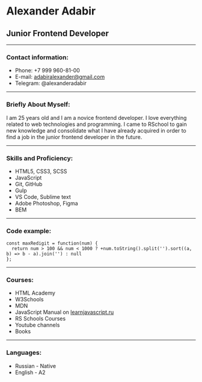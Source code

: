 # Alexander Adabir

## Junior Frontend Developer

---

### Contact information:

- Phone: +7 999 960-81-00
- E-mail: adabiralexander@gmail.com
- Telegram: @alexanderadabir

---

### Briefly About Myself:

I am 25 years old and I am a novice frontend developer. I love everything related to web technologies and programming. I came to RSchool to gain new knowledge and consolidate what I have already acquired in order to find a job in the junior frontend developer in the future.

---

### Skills and Proficiency:

- HTML5, CSS3, SCSS
- JavaScript
- Git, GitHub
- Gulp
- VS Code, Sublime text
- Adobe Photoshop, Figma
- BEM

---

### Code example:

```
const maxRedigit = function(num) {
  return num > 100 && num < 1000 ? +num.toString().split('').sort((a, b) => b - a).join('') : null
};
```

---

### Courses:

- HTML Academy
- W3Schools
- MDN
- JavaScript Manual on [learnjavascript.ru](https://learn.javascript.ru/)
- RS Schools Courses
- Youtube channels
- Books

---

### Languages:

- Russian - Native
- English - A2
